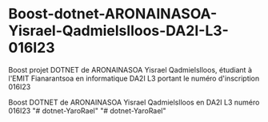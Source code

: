 # Boost-dotnet-ARONAINASOA-Yisrael-Qadmielslloos-DA2I-L3-016I23
Boost projet DOTNET de ARONAINASOA Yisrael Qadmielslloos, étudiant à l'EMIT Fianarantsoa en informatique DA2I L3 portant le numéro d'inscription 016I23

Boost DOTNET de ARONAINASOA Yisrael Qadmielslloos en DA2I L3 numéro 016I23
"# dotnet-YaroRael" 
"# dotnet-YaroRael" 
